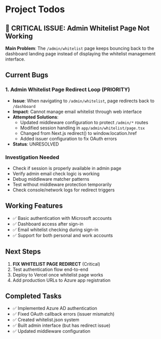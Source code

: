 # Project Todos

## 🔴 CRITICAL ISSUE: Admin Whitelist Page Not Working

**Main Problem**: The `/admin/whitelist` page keeps bouncing back to the dashboard landing page instead of displaying the whitelist management interface.

## Current Bugs

### 1. Admin Whitelist Page Redirect Loop (PRIORITY)
- **Issue**: When navigating to `/admin/whitelist`, page redirects back to `/dashboard`
- **Impact**: Cannot manage email whitelist through web interface
- **Attempted Solutions**:
  - Updated middleware configuration to protect `/admin/*` routes
  - Modified session handling in `app/admin/whitelist/page.tsx`
  - Changed from Next.js redirect() to window.location.href
  - Added issuer configuration to fix OAuth errors
- **Status**: UNRESOLVED

### Investigation Needed
- Check if session is properly available in admin page
- Verify admin email check logic is working
- Debug middleware matcher patterns
- Test without middleware protection temporarily
- Check console/network logs for redirect triggers

## Working Features
- ✅ Basic authentication with Microsoft accounts
- ✅ Dashboard access after sign-in
- ✅ Email whitelist checking during sign-in
- ✅ Support for both personal and work accounts

## Next Steps
1. **FIX WHITELIST PAGE REDIRECT** (Critical)
2. Test authentication flow end-to-end
3. Deploy to Vercel once whitelist page works
4. Add production URLs to Azure app registration

## Completed Tasks
- ✅ Implemented Azure AD authentication
- ✅ Fixed OAuth callback errors (issuer mismatch)
- ✅ Created whitelist.json system
- ✅ Built admin interface (but has redirect issue)
- ✅ Updated middleware configuration